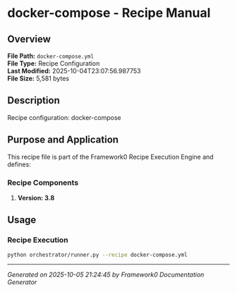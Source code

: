 # docker-compose - Recipe Manual

## Overview
**File Path:** `docker-compose.yml`  
**File Type:** Recipe Configuration  
**Last Modified:** 2025-10-04T23:07:56.987753  
**File Size:** 5,581 bytes  

## Description
Recipe configuration: docker-compose

## Purpose and Application
This recipe file is part of the Framework0 Recipe Execution Engine and defines:

### Recipe Components
1. **Version: 3.8**

## Usage

### Recipe Execution
```bash
python orchestrator/runner.py --recipe docker-compose.yml
```


---
*Generated on 2025-10-05 21:24:45 by Framework0 Documentation Generator*
